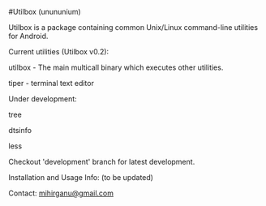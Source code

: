 #Utilbox (unununium)

Utilbox is a package containing common Unix/Linux command-line utilities for Android.




Current utilities (Utilbox v0.2):

utilbox - The main multicall binary which executes other utilities.

tiper - terminal text editor




Under development:

tree

dtsinfo

less




Checkout 'development' branch for latest development.

Installation and Usage Info:
(to be updated)

Contact:
mihirganu@gmail.com

